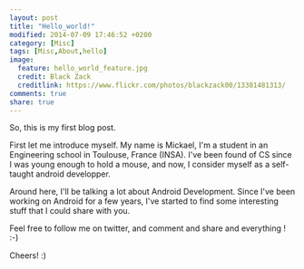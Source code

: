 ```yaml
---
layout: post
title: "Hello_world!"
modified: 2014-07-09 17:46:52 +0200
category: [Misc]
tags: [Misc,About,hello]
image:
  feature: hello_world_feature.jpg
  credit: Black Zack
  creditlink: https://www.flickr.com/photos/blackzack00/13381481313/
comments: true
share: true
---
```

So, this is my first blog post.

First let me introduce myself.
My name is Mickael, I'm a student in an Engineering school in Toulouse, France (INSA). I've been found of CS since I was young enough to hold a mouse, and now, I consider myself as a self-taught android developper.

Around here, I'll be talking a lot about Android Development. Since I've been working on Android for a few years, I've started to find some interesting stuff that I could share with you.


Feel free to follow me on twitter, and comment and share and everything ! :-)


Cheers! :)